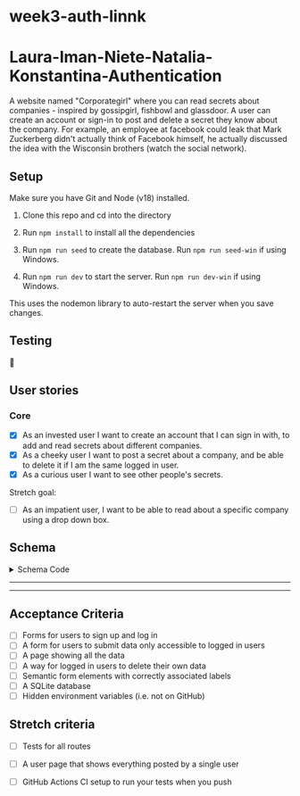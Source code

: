 # week3-auth-linnk

# Laura-Iman-Niete-Natalia-Konstantina-Authentication

A website named "Corporategirl" where you can read secrets about companies - inspired by gossipgirl, fishbowl and glassdoor. A user can create an account or sign-in to post and delete a secret they know about the company. For example, an employee at facebook could leak that Mark Zuckerberg didn't actually think of Facebook himself, he actually discussed the idea with the Wisconsin brothers (watch the social network). 

## Setup

Make sure you have Git and Node (v18) installed.

1. Clone this repo and cd into the directory

2. Run `npm install` to install all the dependencies

3. Run `npm run seed` to create the database. Run `npm run seed-win` if using Windows. 

4. Run `npm run dev` to start the server. Run `npm run dev-win` if using Windows. 

This uses the nodemon library to auto-restart the server when you save changes.

## Testing

:construction: 

## User stories

### Core
- [X] As an invested user I want to create an account that I can sign in with, to add and read secrets about different companies.
- [X] As a cheeky user I want to post a secret about a company, and be able to delete it if I am the same logged in user.
- [X] As a curious user I want to see other people's secrets.

Stretch goal: 
- [ ] As an impatient user, I want to be able to read about a specific company using a drop down box.

## Schema

<details>
  <summary>Schema Code</summary>

```js
PRAGMA foreign_keys = ON;

BEGIN;

CREATE TABLE IF NOT EXISTS users (
  id INTEGER PRIMARY KEY AUTOINCREMENT,
  email TEXT UNIQUE,
  hash TEXT,
  created_at DATETIME DEFAULT CURRENT_TIMESTAMP
);

CREATE TABLE IF NOT EXISTS sessions (
  id TEXT PRIMARY KEY,
  user_id INTEGER REFERENCES users(id),
  expires_at DATETIME NOT NULL,
  created_at DATETIME DEFAULT CURRENT_TIMESTAMP
);

CREATE TABLE IF NOT EXISTS confessions (
  id INTEGER PRIMARY KEY AUTOINCREMENT,
  content TEXT,
  user_id INTEGER REFERENCES users(id),
  created_at DATETIME DEFAULT CURRENT_TIMESTAMP
);

COMMIT;

```
  
</details>

---

---
## Acceptance Criteria

- [ ] Forms for users to sign up and log in
- [ ] A form for users to submit data only accessible to logged in users
- [ ] A page showing all the data
- [ ] A way for logged in users to delete their own data
- [ ] Semantic form elements with correctly associated labels
- [ ] A SQLite database
- [ ] Hidden environment variables (i.e. not on GitHub)

## Stretch criteria

- [ ] Tests for all routes
- [ ] A user page that shows everything posted by a single user
- [ ] GitHub Actions CI setup to run your tests when you push






